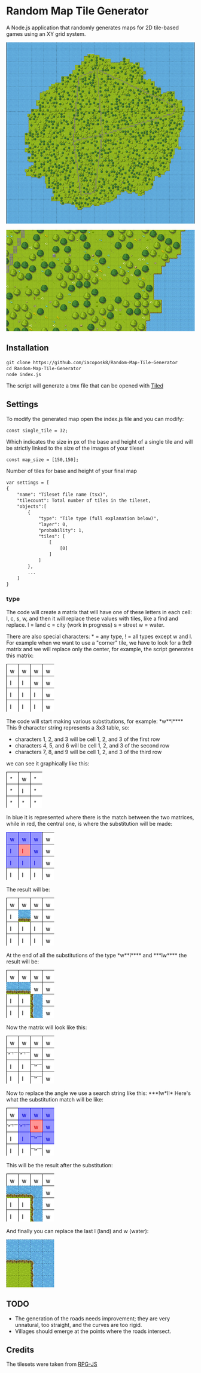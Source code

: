 
# Random Map Tile Generator
A Node.js application that randomly generates maps for 2D tile-based games using an XY grid system.

![Animated gif with examples of generated maps](images/maps.gif)

![Detail of a generated map](images/sample.png)

## Installation

    git clone https://github.com/iacoposk8/Random-Map-Tile-Generator
    cd Random-Map-Tile-Generator
    node index.js
The script will generate a tmx file that can be opened with [Tiled](https://www.mapeditor.org)

## Settings

To modify the generated map open the index.js file and you can modify:

    const single_tile = 32;

Which indicates the size in px of the base and height of a single tile and will be strictly linked to the size of the images of your tileset

    const map_size = [150,150];

Number of tiles for base and height of your final map

    var settings = [
	{
		"name": "Tileset file name (tsx)",
		"tilecount": Total number of tiles in the tileset,
		"objects":[
			{
				"type": "Tile type (full explanation below)",
				"layer": 0,
				"probability": 1,
				"tiles": [
					[
						[0]
					]
				]
			},
			...
		]
	}

### type

The code will create a matrix that will have one of these letters in each cell: l, c, s, w, and then it will replace these values with tiles, like a find and replace. 
l = land
c = city (work in progress)
s = street
w = water. 

There are also special characters: 
\* = any type, 
! = all types except w and l. 
For example when we want to use a "corner" tile, we have to look for a 9x9 matrix and we will replace only the center, for example, the script generates this matrix:

![matrix wwwwllwwlllwlllw](images/wwwwllwwlllwlllw.png)

The code will start making various substitutions, for example: \*w**l****
This 9 character string represents a 3x3 table, so:

 - characters 1, 2, and 3 will be cell 1, 2, and 3 of the first row
 - characters 4, 5, and 6 will be cell 1, 2, and 3 of the second row
 - characters 7, 8, and 9 will be cell 1, 2, and 3 of the third row

we can see it graphically like this:

![matrix *w**l****](images/awaalaaaa.png)

In blue it is represented where there is the match between the two matrices, while in red, the central one, is where the substitution will be made:

![replace wwwwllwwlllwlllw](images/wwwwllwwlllwlllw_replace.png)

The result will be:

![Replacement result 1](images/result1.png)

At the end of all the substitutions of the type \*w**l**** and \*\*\*lw****
the result will be:

![Replacement result 2](images/result2.png)

Now the matrix will look like this:

![Last matrix](images/last_matrix.png)

Now to replace the angle we use a search string like this: \*\*\*!w\*l!\*
Here's what the substitution match will be like:

![replace last matrix](images/last_matrix_replace.png)

This will be the result after the substitution:

![Replacement result 3](images/result3.png)

And finally you can replace the last l (land) and w (water):

![Replacement result 4](images/result4.png)

## TODO

 - The generation of the roads needs improvement; they are very
   unnatural, too straight, and the curves are too rigid.  
 - Villages should emerge at the points where the roads intersect.

## Credits
The tilesets were taken from [RPG-JS](https://github.com/RSamaium/RPG-JS)
